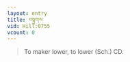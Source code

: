 ```yaml
---
layout: entry
title: བསྟུགས་
vid: Hill:0755
vcount: 0
---
```

> To maker lower, to lower (Sch\.) CD\.

